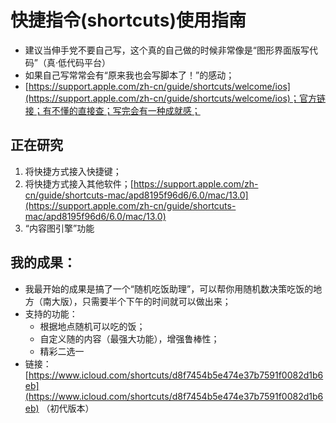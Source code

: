 # 快捷指令(shortcuts)使用指南
- 建议当伸手党不要自己写，这个真的自己做的时候非常像是“图形界面版写代码”（真·低代码平台）
- 如果自己写常常会有“原来我也会写脚本了！”的感动；
- [https://support.apple.com/zh-cn/guide/shortcuts/welcome/ios](https://support.apple.com/zh-cn/guide/shortcuts/welcome/ios)；官方链接；有不懂的直接查；写完会有一种成就感；
## 正在研究
1. 将快捷方式接入快捷键；
2. 将快捷方式接入其他软件；[https://support.apple.com/zh-cn/guide/shortcuts-mac/apd8195f96d6/6.0/mac/13.0](https://support.apple.com/zh-cn/guide/shortcuts-mac/apd8195f96d6/6.0/mac/13.0)
3. “内容图引擎”功能
## 我的成果：
- 我最开始的成果是搞了一个“随机吃饭助理”，可以帮你用随机数决策吃饭的地方（南大版），只需要半个下午的时间就可以做出来；
- 支持的功能：
    - 根据地点随机可以吃的饭；
    - 自定义随的内容（最强大功能），增强鲁棒性；
    - 精彩二选一
- 链接：[https://www.icloud.com/shortcuts/d8f7454b5e474e37b7591f0082d1b6eb](https://www.icloud.com/shortcuts/d8f7454b5e474e37b7591f0082d1b6eb) （初代版本）